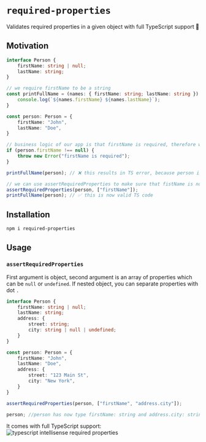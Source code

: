 # `required-properties`

Validates required properties in a given object with full TypeScript support 🚀

## Motivation

```ts
interface Person {
    firstName: string | null;
    lastName: string;
}

// we require firstName to be a string
const printFullName = (names: { firstName: string; lastName: string }) => {
    console.log(`${names.firstName} ${names.lastName}`);
}

const person: Person = {
    firstName: "John",
    lastName: "Doe",
}

// business logic of our app is that firstName is required, therefore we can do:
if (person.firstName !== null) {
    throw new Error("firstName is required");
}

printFullName(person); // ❌ this results in TS error, because person is still of type Person

// we can use assertRequiredProperties to make sure that fistName is not null
assertRequiredProperties(person, ["firstName"]);
printFullName(person); // ✅ this is now valid TS code

```

## Installation

```bash
npm i required-properties
```

## Usage

### `assertRequiredProperties`

First argument is object, second argument is an array of properties which can be `null` or `undefined`. If nested
object, you can separate properties with dot `.`

```ts
interface Person {
    firstName: string | null;
    lastName: string;
    address: {
        street: string;
        city: string | null | undefined;
    }
}

const person: Person = {
    firstName: "John",
    lastName: "Doe",
    address: {
        street: "123 Main St",
        city: "New York",
    }
}

assertRequiredProperties(person, ["firstName", "address.city"]);

person; //person has now type firstName: string and address.city: string 
```

It comes with full TypeScript support:
![typescript intellisense required properties](https://gcdnb.pbrd.co/images/Gwv3WzyumIHf.png?o=1)
